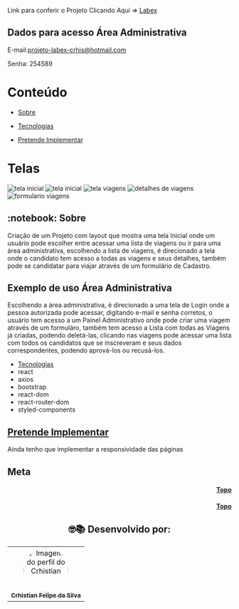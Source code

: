 
Link para conferir o Projeto Clicando Aqui => <a href="https://abundant-middle.surge.sh">Labex</a>

## Dados para acesso Área Administrativa
E-mail:projeto-labex-crhis@hotmail.com

Senha: 254589

<h1 id="topo">Conteúdo</h1>

   * [Sobre](#sobre)
      
   * [Tecnologias](#tecnologias)
   
   * [Pretende Implementar](#Pretende)


# Telas
  ![tela inicial](https://user-images.githubusercontent.com/89948060/169596302-ec3520c9-6ac0-4755-b850-39b6ec6003ec.png)
  ![tela inicial](https://user-images.githubusercontent.com/89948060/169596331-da2e1a45-4aac-457d-9541-3de394db27f4.png)
  ![tela viagens](https://user-images.githubusercontent.com/89948060/169596314-777159b0-575c-456e-a96e-3d59bf67c816.jpg)
  ![detalhes de viagens](https://user-images.githubusercontent.com/89948060/169596386-c2a35af0-4452-4ca4-acbc-237ba693c72e.png)
  ![formulario viagens](https://user-images.githubusercontent.com/89948060/169596393-980aee61-b0b6-4ee4-88ae-73b97e3c4cd0.png)


  <h2 id="sobre">:notebook: Sobre </h2> 

Criação de um Projeto com layout que mostra uma tela Inicial onde um usuário pode escolher entre acessar uma lista de viagens  ou ir para uma área administrativa, escolhendo a lista de viagens, é direcionado a tela onde o candidato tem acesso a todas as viagens e seus detalhes, também pode se candidatar para viajar através de um formulário de Cadastro.

## Exemplo de uso Área Administrativa

Escolhendo a área administrativa, é direcionado a uma tela de Login onde a pessoa autorizada pode acessar, digitando e-mail e senha corretos, o usuário tem acesso a um Painel Administrativo onde pode criar uma viagem através de um formuláro, também tem acesso a Lista com todas as Viagens já criadas, podendo deletá-las, clicando nas viagens pode acessar uma lista com todos os candidatos que se inscreveram e seus dados correspondentes, podendo aprová-los ou recusá-los.

 * [Tecnologias](#tecnologias)
 * react
 * axios
 * bootstrap 
 * react-dom
 * react-router-dom
 * styled-components

 ## [Pretende Implementar](#Pretende)
 Ainda tenho que implementar a responsividade das páginas

## Meta


<h4 align="right"><a href="#topo">Topo</a></h4>

<h4 align="right"><a href="#topo">Topo</a></h4>

<h2 align="center">
🤓📚
Desenvolvido por: 
</h2>
<table align="center">
  <tr>
      <td align="center"><a href="https://github.com/crhisfoz">
        <img src="https://avatars.githubusercontent.com/u/89948060?v=4" style="border-radius: 50%" width="100px" alt="Imagem do perfil do Crhistian"/>
      <br />
        <sub><b>Crhistian Felipe da Silva</b></sub>
      <br />
      </td>    
</table>

